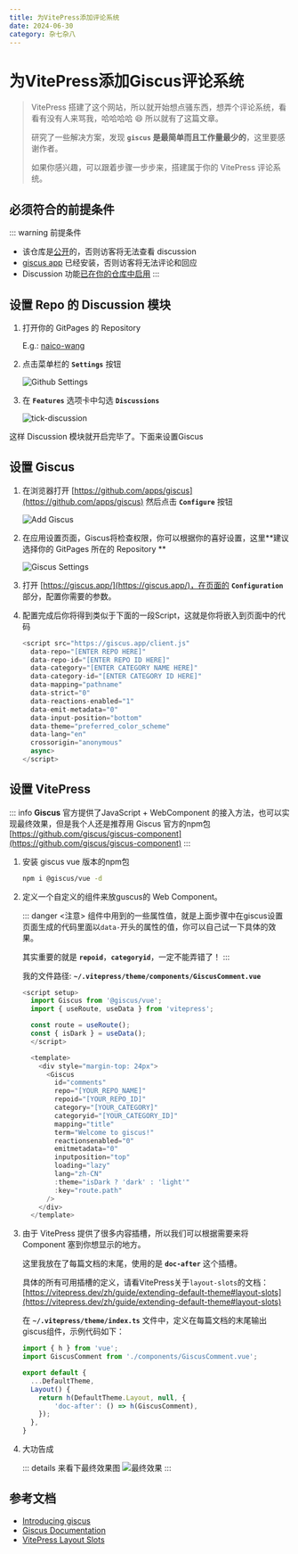 ```yaml
---
title: 为VitePress添加评论系统
date: 2024-06-30
category: 杂七杂八
---
```


# 为VitePress添加Giscus评论系统

> VitePress 搭建了这个网站，所以就开始想点骚东西，想弄个评论系统，看看有没有人来骂我，哈哈哈哈 :smile:
> 所以就有了这篇文章。
>
> 研究了一些解决方案，发现 **`giscus` 是最简单而且工作量最少的**，这里要感谢作者。
> 
> 如果你感兴趣，可以跟着步骤一步步来，搭建属于你的 VitePress 评论系统。

## 必须符合的前提条件

::: warning 前提条件
- 该仓库是[公开](https://docs.github.com/en/github/administering-a-repository/managing-repository-settings/setting-repository-visibility#making-a-repository-public)的，否则访客将无法查看 discussion
- [giscus app](https://github.com/apps/giscus) 已经安装，否则访客将无法评论和回应
- Discussion 功能[已在你的仓库中启用](https://docs.github.com/en/github/administering-a-repository/managing-repository-settings/enabling-or-disabling-github-discussions-for-a-repository)
:::

## 设置 Repo 的 Discussion 模块

1. 打开你的 GitPages 的 Repository

    E.g.: [naico-wang](https://github.com/naico-wang/naico-wang.github.io)

2. 点击菜单栏的 **`Settings`** 按钮

    ![Github Settings](/images/giscus/github-setting.png)

3. 在 **`Features`** 选项卡中勾选 **`Discussions`**

    ![tick-discussion](/images/giscus/tick-discussion.png)

这样 Discussion 模块就开启完毕了。下面来设置Giscus

## 设置 Giscus

1. 在浏览器打开 [https://github.com/apps/giscus](https://github.com/apps/giscus) 然后点击 **`Configure`** 按钮

    ![Add Giscus](/images/giscus/add-giscus.png)

2. 在应用设置页面，Giscus将检查权限，你可以根据你的喜好设置，这里**建议选择你的 GitPages 所在的 Repository **

    ![Giscus Settings](/images/giscus/giscus-settings.png)

3. 打开 [https://giscus.app/](https://giscus.app/)，在页面的 **`Configuration`** 部分，配置你需要的参数。

4. 配置完成后你将得到类似于下面的一段Script，这就是你将嵌入到页面中的代码
    ```javascript
    <script src="https://giscus.app/client.js"
      data-repo="[ENTER REPO HERE]"
      data-repo-id="[ENTER REPO ID HERE]"
      data-category="[ENTER CATEGORY NAME HERE]"
      data-category-id="[ENTER CATEGORY ID HERE]"
      data-mapping="pathname"
      data-strict="0"
      data-reactions-enabled="1"
      data-emit-metadata="0"
      data-input-position="bottom"
      data-theme="preferred_color_scheme"
      data-lang="en"
      crossorigin="anonymous"
      async>
    </script>
    ```

## 设置 VitePress

::: info
**Giscus** 官方提供了JavaScript + WebComponent 的接入方法，也可以实现最终效果，但是我个人还是推荐用 Giscus 官方的npm包
[https://github.com/giscus/giscus-component](https://github.com/giscus/giscus-component)
:::

1. 安装 giscus vue 版本的npm包
  
    ```bash
    npm i @giscus/vue -d
    ```

2. 定义一个自定义的组件来放guscus的 Web Component。

   ::: danger <注意>
   组件中用到的一些属性值，就是上面步骤中在giscus设置页面生成的代码里面以`data-`开头的属性的值，你可以自己试一下具体的效果。

   其实重要的就是 **`repoid`**，**`categoryid`**，一定不能弄错了！
   :::
   
   我的文件路径: **`~/.vitepress/theme/components/GiscusComment.vue`**
    ```javascript
    <script setup>
      import Giscus from '@giscus/vue';
      import { useRoute, useData } from 'vitepress';

      const route = useRoute();
      const { isDark } = useData();
      </script>

      <template>
        <div style="margin-top: 24px">
          <Giscus
            id="comments"
            repo="[YOUR_REPO_NAME]"
            repoid="[YOUR_REPO_ID]"
            category="[YOUR_CATEGORY]"
            categoryid="[YOUR_CATEGORY_ID]"
            mapping="title"
            term="Welcome to giscus!"
            reactionsenabled="0"
            emitmetadata="0"
            inputposition="top"
            loading="lazy"
            lang="zh-CN"
            :theme="isDark ? 'dark' : 'light'"
            :key="route.path"
          />
        </div>
      </template>
    ```

3. 由于 VitePress 提供了很多内容插槽，所以我们可以根据需要来将 Component 塞到你想显示的地方。

    这里我放在了每篇文档的末尾，使用的是 **`doc-after`** 这个插槽。
    
    具体的所有可用插槽的定义，请看VitePress关于`layout-slots`的文档：[https://vitepress.dev/zh/guide/extending-default-theme#layout-slots](https://vitepress.dev/zh/guide/extending-default-theme#layout-slots)

    在 **`~/.vitepress/theme/index.ts`** 文件中，定义在每篇文档的末尾输出giscus组件，示例代码如下：

    ```javascript
    import { h } from 'vue';
    import GiscusComment from './components/GiscusComment.vue';

    export default {
      ...DefaultTheme,
      Layout() {
        return h(DefaultTheme.Layout, null, {
            'doc-after': () => h(GiscusComment),
        });
      },
    }
    ```
4. 大功告成

   ::: details 来看下最终效果图
   ![最终效果](/images/giscus/giscus.png)
   :::

## 参考文档

- [Introducing giscus](https://laymonage.com/posts/giscus)
- [Giscus Documentation](https://giscus.app/zh-CN)
- [VitePress Layout Slots](https://vitepress.dev/zh/guide/extending-default-theme#layout-slots)
